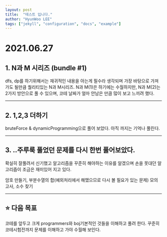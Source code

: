 ```yaml
---
layout: post
title:  "테스트 입니다."
author: "HyunWoo LEE"
tags: ["jekyll", "configuration", "docs", "example"]
---
```


# 2021.06.27

## 1. N과 M 시리즈 (bundle #1)

dfs, dp를 하기위해서는 재귀적인 내용을 아는게 필수라 생각되며 가장 바탕으로 가져가도 될만큼 퀄리티있는 N과 M시리즈.
N과 M(1)은 하기에는 수월하지만, N과 M(2)는 2가지 방안으로 풀 수 있으며, 코테 날짜가 얼마 안남은 만큼 많이 보고 느끼려 했다.

---

## 2. 1,2,3 더하기

bruteForce & dynamicProgramming으로 풀어 보았다.
아직 까지는 기억나 풀린다.

---

## 3. ..주루룩 풀었던 문제를 다시 한번 풀어보았다.

확실히 잘풀려서 신기했고 알고리즘을 꾸준히 해야하는 이유를 알겠으며 손을 못대던 알고리즘이 조금은 재미있어 지고 있다.

암호 만들기, 부분수열의 합(예외처리에서 해맸으므로 다시 볼 필요가 있는 문제)
모의고사, 소수 찾기

---

## ⭐️ 다음 목표

코테를 앞두고 크게 programmers와 boj기본적인 것들을 이해하고 풀려 한다.
꾸준히 코테시험전까지 문제를 이해하고 가야 수월해 보인다.

